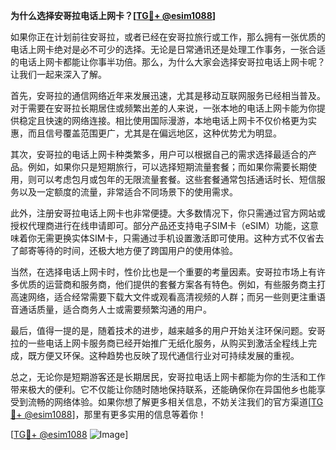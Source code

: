 **为什么选择安哥拉电话上网卡？[[TG💪+ @esim1088](https://t.me/s/esim1088)]**

如果你正在计划前往安哥拉，或者已经在安哥拉旅行或工作，那么拥有一张优质的电话上网卡绝对是必不可少的选择。无论是日常通讯还是处理工作事务，一张合适的电话上网卡都能让你事半功倍。那么，为什么大家会选择安哥拉电话上网卡呢？让我们一起来深入了解。

首先，安哥拉的通信网络近年来发展迅速，尤其是移动互联网服务已经相当普及。对于需要在安哥拉长期居住或频繁出差的人来说，一张本地的电话上网卡能为你提供稳定且快速的网络连接。相比使用国际漫游，本地电话上网卡不仅价格更为实惠，而且信号覆盖范围更广，尤其是在偏远地区，这种优势尤为明显。

其次，安哥拉的电话上网卡种类繁多，用户可以根据自己的需求选择最适合的产品。例如，如果你只是短期旅行，可以选择短期流量套餐；而如果你需要长期使用，则可以考虑包月或包年的无限流量套餐。这些套餐通常包括通话时长、短信服务以及一定额度的流量，非常适合不同场景下的使用需求。

此外，注册安哥拉电话上网卡也非常便捷。大多数情况下，你只需通过官方网站或授权代理商进行在线申请即可。部分产品还支持电子SIM卡（eSIM）功能，这意味着你无需更换实体SIM卡，只需通过手机设置激活即可使用。这种方式不仅省去了邮寄等待的时间，还极大地方便了跨国用户的使用体验。

当然，在选择电话上网卡时，性价比也是一个重要的考量因素。安哥拉市场上有许多优质的运营商和服务商，他们提供的套餐方案各有特色。例如，有些服务商主打高速网络，适合经常需要下载大文件或观看高清视频的人群；而另一些则更注重语音通话质量，适合商务人士或需要频繁沟通的用户。

最后，值得一提的是，随着技术的进步，越来越多的用户开始关注环保问题。安哥拉的一些电话上网卡服务商已经开始推广无纸化服务，从购买到激活全程线上完成，既方便又环保。这种趋势也反映了现代通信行业对可持续发展的重视。

总之，无论你是短期游客还是长期居民，安哥拉电话上网卡都能为你的生活和工作带来极大的便利。它不仅能让你随时随地保持联系，还能确保你在异国他乡也能享受到流畅的网络体验。如果你想了解更多相关信息，不妨关注我们的官方渠道[[TG💪+ @esim1088](https://t.me/s/esim1088)]，那里有更多实用的信息等着你！

[[TG💪+ @esim1088](https://t.me/s/esim1088) ![Image](https://i.postimg.cc/4NQfJmqS/Snipaste-2025-05-13-00-14-12.png)]